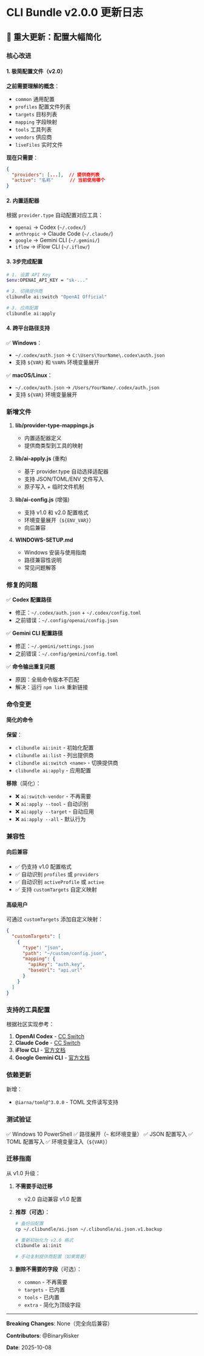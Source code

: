 # CLI Bundle v2.0.0 更新日志

## 🎉 重大更新：配置大幅简化

### 核心改进

#### 1. **极简配置文件（v2.0）**

**之前需要理解的概念**：
- `common` 通用配置
- `profiles` 配置文件列表
- `targets` 目标列表
- `mapping` 字段映射
- `tools` 工具列表
- `vendors` 供应商
- `liveFiles` 实时文件

**现在只需要**：
```json
{
  "providers": [...],  // 提供商列表
  "active": "名称"      // 当前使用哪个
}
```

#### 2. **内置适配器**

根据 `provider.type` 自动配置对应工具：
- `openai` → Codex (`~/.codex/`)
- `anthropic` → Claude Code (`~/.claude/`)
- `google` → Gemini CLI (`~/.gemini/`)
- `iflow` → iFlow CLI (`~/.iflow/`)

#### 3. **3步完成配置**

```bash
# 1. 设置 API Key
$env:OPENAI_API_KEY = "sk-..."

# 2. 切换提供商
clibundle ai:switch "OpenAI Official"

# 3. 应用配置
clibundle ai:apply
```

#### 4. **跨平台路径支持**

✅ **Windows**：
- `~/.codex/auth.json` → `C:\Users\YourName\.codex\auth.json`
- 支持 `${VAR}` 和 `%VAR%` 环境变量展开

✅ **macOS/Linux**：
- `~/.codex/auth.json` → `/Users/YourName/.codex/auth.json`
- 支持 `${VAR}` 环境变量展开

### 新增文件

1. **lib/provider-type-mappings.js**
   - 内置适配器定义
   - 提供商类型到工具的映射

2. **lib/ai-apply.js** (重构)
   - 基于 provider.type 自动选择适配器
   - 支持 JSON/TOML/ENV 文件写入
   - 原子写入 + 临时文件机制

3. **lib/ai-config.js** (增强)
   - 支持 v1.0 和 v2.0 配置格式
   - 环境变量展开（`${ENV_VAR}`）
   - 向后兼容

4. **WINDOWS-SETUP.md**
   - Windows 安装与使用指南
   - 路径兼容性说明
   - 常见问题解答

### 修复的问题

✅ **Codex 配置路径**
- 修正：`~/.codex/auth.json` + `~/.codex/config.toml`
- 之前错误：`~/.config/openai/config.json`

✅ **Gemini CLI 配置路径**
- 修正：`~/.gemini/settings.json`
- 之前错误：`~/.config/gemini/config.toml`

✅ **命令输出重复问题**
- 原因：全局命令版本不匹配
- 解决：运行 `npm link` 重新链接

### 命令变更

#### 简化的命令

**保留**：
- `clibundle ai:init` - 初始化配置
- `clibundle ai:list` - 列出提供商
- `clibundle ai:switch <name>` - 切换提供商
- `clibundle ai:apply` - 应用配置

**移除**（简化）：
- ❌ `ai:switch-vendor` - 不再需要
- ❌ `ai:apply --tool` - 自动识别
- ❌ `ai:apply --target` - 自动应用
- ❌ `ai:apply --all` - 默认行为

### 兼容性

#### 向后兼容
- ✅ 仍支持 v1.0 配置格式
- ✅ 自动识别 `profiles` 或 `providers`
- ✅ 自动识别 `activeProfile` 或 `active`
- ✅ 支持 `customTargets` 自定义映射

#### 高级用户
可通过 `customTargets` 添加自定义映射：
```json
{
  "customTargets": [
    {
      "type": "json",
      "path": "~/custom/config.json",
      "mapping": {
        "apiKey": "auth.key",
        "baseUrl": "api.url"
      }
    }
  ]
}
```

### 支持的工具配置

根据社区实现参考：

1. **OpenAI Codex** - [CC Switch](https://github.com/farion1231/cc-switch)
2. **Claude Code** - [CC Switch](https://github.com/farion1231/cc-switch)
3. **iFlow CLI** - [官方文档](https://platform.iflow.cn/cli/configuration/settings)
4. **Google Gemini CLI** - [官方文档](https://github.com/google-gemini/gemini-cli)

### 依赖更新

新增：
- `@iarna/toml@^3.0.0` - TOML 文件读写支持

### 测试验证

✅ Windows 10 PowerShell
✅ 路径展开（`~` 和环境变量）
✅ JSON 配置写入
✅ TOML 配置写入
✅ 环境变量注入（`${VAR}`）

### 迁移指南

从 v1.0 升级：

1. **不需要手动迁移**
   - v2.0 自动兼容 v1.0 配置

2. **推荐（可选）**：
   ```bash
   # 备份旧配置
   cp ~/.clibundle/ai.json ~/.clibundle/ai.json.v1.backup
   
   # 重新初始化为 v2.0 格式
   clibundle ai:init
   
   # 手动复制提供商配置（如果需要）
   ```

3. **删除不需要的字段**（可选）：
   - `common` - 不再需要
   - `targets` - 已内置
   - `tools` - 已内置
   - `extra` - 简化为顶级字段

---

**Breaking Changes**: None（完全向后兼容）

**Contributors**: @BinaryRisker

**Date**: 2025-10-08

